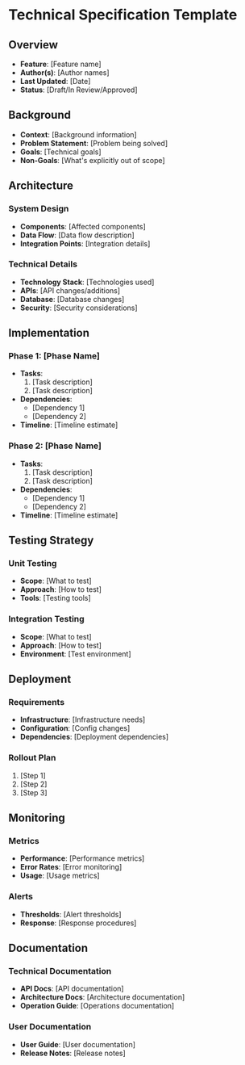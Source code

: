 # Technical Specification Template

## Overview
- **Feature**: [Feature name]
- **Author(s)**: [Author names]
- **Last Updated**: [Date]
- **Status**: [Draft/In Review/Approved]

## Background
- **Context**: [Background information]
- **Problem Statement**: [Problem being solved]
- **Goals**: [Technical goals]
- **Non-Goals**: [What's explicitly out of scope]

## Architecture
### System Design
- **Components**: [Affected components]
- **Data Flow**: [Data flow description]
- **Integration Points**: [Integration details]

### Technical Details
- **Technology Stack**: [Technologies used]
- **APIs**: [API changes/additions]
- **Database**: [Database changes]
- **Security**: [Security considerations]

## Implementation
### Phase 1: [Phase Name]
- **Tasks**:
  1. [Task description]
  2. [Task description]
- **Dependencies**:
  - [Dependency 1]
  - [Dependency 2]
- **Timeline**: [Timeline estimate]

### Phase 2: [Phase Name]
- **Tasks**:
  1. [Task description]
  2. [Task description]
- **Dependencies**:
  - [Dependency 1]
  - [Dependency 2]
- **Timeline**: [Timeline estimate]

## Testing Strategy
### Unit Testing
- **Scope**: [What to test]
- **Approach**: [How to test]
- **Tools**: [Testing tools]

### Integration Testing
- **Scope**: [What to test]
- **Approach**: [How to test]
- **Environment**: [Test environment]

## Deployment
### Requirements
- **Infrastructure**: [Infrastructure needs]
- **Configuration**: [Config changes]
- **Dependencies**: [Deployment dependencies]

### Rollout Plan
1. [Step 1]
2. [Step 2]
3. [Step 3]

## Monitoring
### Metrics
- **Performance**: [Performance metrics]
- **Error Rates**: [Error monitoring]
- **Usage**: [Usage metrics]

### Alerts
- **Thresholds**: [Alert thresholds]
- **Response**: [Response procedures]

## Documentation
### Technical Documentation
- **API Docs**: [API documentation]
- **Architecture Docs**: [Architecture documentation]
- **Operation Guide**: [Operations documentation]

### User Documentation
- **User Guide**: [User documentation]
- **Release Notes**: [Release notes] 